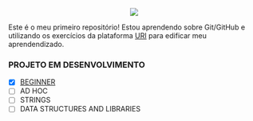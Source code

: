 <p align="center">
  <a href="https://www.urionlinejudge.com.br/judge/en"><img src="https://user-images.githubusercontent.com/85756926/124844625-30e8f400-df6b-11eb-946d-e0ec676f9d3d.png"/></a>
</p>

Este é o meu primeiro repositório! Estou aprendendo sobre Git/GitHub e utilizando os exercícios da plataforma [URI](<urionlinejudge.com.br/judge/en>) para edificar meu aprendendizado. 

### PROJETO EM DESENVOLVIMENTO

- [x] [BEGINNER](https://www.urionlinejudge.com.br/judge/en/problems/index/1?page=5)
- [ ] AD HOC
- [ ] STRINGS
- [ ] DATA STRUCTURES AND LIBRARIES
